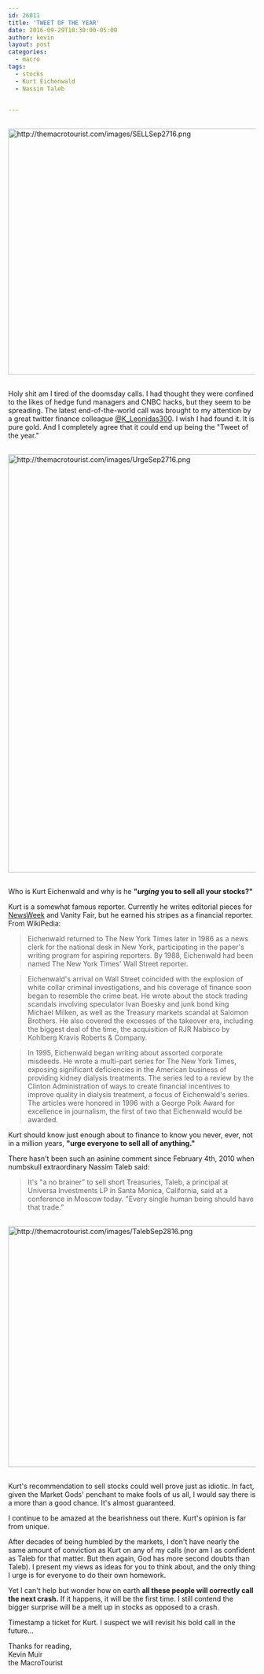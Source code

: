 ```yaml
---
id: 26011
title: 'TWEET OF THE YEAR'
date: 2016-09-29T10:30:00-05:00
author: kevin
layout: post
categories:
  - macro
tags:
  - stocks
  - Kurt Eichenwald
  - Nassim Taleb

   
---
```

<a href="http://themacrotourist.com/images/SELLSep2716.png"><img src="http://themacrotourist.com/images/SELLSep2716.png" alt="http://themacrotourist.com/images/SELLSep2716.png" width="750" height="500" style="margin:30px auto;display:block;"></a>

Holy shit am I tired of the doomsday calls.  I had thought they were confined to the likes of hedge fund managers and CNBC hacks, but they seem to be spreading.  The latest end-of-the-world call was brought to my attention by a great twitter finance colleague [@K_Leonidas300](<https://twitter.com/K_Leonidas300>).  I wish I had found it.  It is pure gold.  And I completely agree that it could end up being the "Tweet of the year."  

<a href="http://themacrotourist.com/images/UrgeSep2716.png"><img src="http://themacrotourist.com/images/UrgeSep2716.png" alt="http://themacrotourist.com/images/UrgeSep2716.png" width="750" height="850" style="margin:30px auto;display:block;"></a>

Who is Kurt Eichenwald and why is he **"*urging* you to sell all your stocks?"**

Kurt is a somewhat famous reporter.  Currently he writes editorial pieces for [NewsWeek](<http://www.newsweek.com/authors/kurt-eichenwald-0>) and Vanity Fair, but he earned his stripes as a financial reporter.  From WikiPedia:

>Eichenwald returned to The New York Times later in 1986 as a news clerk for the national desk in New York, participating in the paper's writing program for aspiring reporters. By 1988, Eichenwald had been named The New York Times' Wall Street reporter.

>Eichenwald's arrival on Wall Street coincided with the explosion of white collar criminal investigations, and his coverage of finance soon began to resemble the crime beat. He wrote about the stock trading scandals involving speculator Ivan Boesky and junk bond king Michael Milken, as well as the Treasury markets scandal at Salomon Brothers. He also covered the excesses of the takeover era, including the biggest deal of the time, the acquisition of RJR Nabisco by Kohlberg Kravis Roberts & Company.

>In 1995, Eichenwald began writing about assorted corporate misdeeds. He wrote a multi-part series for The New York Times, exposing significant deficiencies in the American business of providing kidney dialysis treatments. The series led to a review by the Clinton Administration of ways to create financial incentives to improve quality in dialysis treatment, a focus of Eichenwald's series. The articles were honored in 1996 with a George Polk Award for excellence in journalism, the first of two that Eichenwald would be awarded.

Kurt should know just enough about to finance to know you never, ever, not in a million years, **"urge everyone to sell all of anything."**

There hasn't been such an asinine comment since February 4th, 2010 when numbskull extraordinary Nassim Taleb said:

>It's "a no brainer” to sell short Treasuries, Taleb, a principal at Universa Investments LP in Santa Monica, California, said at a conference in Moscow today. "Every single human being should have that trade.”

<a href="http://themacrotourist.com/images/TalebSep2816.png"><img src="http://themacrotourist.com/images/TalebSep2816.png" alt="http://themacrotourist.com/images/TalebSep2816.png" width="750" height="490" style="margin:30px auto;display:block;"></a>

Kurt's recommendation to sell stocks could well prove just as idiotic.  In fact, given the Market Gods' penchant to make fools of us all, I would say there is a more than a good chance.  It's almost guaranteed.

I continue to be amazed at the bearishness out there.  Kurt's opinion is far from unique.  

After decades of being humbled by the markets, I don't have nearly the same amount of conviction as Kurt on any of my calls (nor am I as confident as Taleb for that matter.  But then again, God has more second doubts than Taleb).  I present my views as ideas for you to think about, and the only thing I urge is for everyone to do their own homework.  

Yet I can't help but wonder how on earth **all these people will correctly call the next crash.**  If it happens, it will be the first time.  I still contend the bigger surprise will be a melt up in stocks as opposed to a crash.  

Timestamp a ticket for Kurt.  I suspect we will revisit his bold call in the future...

Thanks for reading,  
Kevin Muir  
the MacroTourist  







